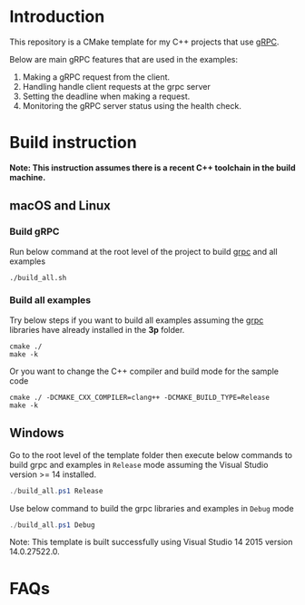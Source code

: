 # Introduction #

This repository is a CMake template for my C++ projects that use [gRPC](https://github.com/grpc/grpc). 

Below are main gRPC features that are used in the examples:
1. Making a gRPC request from the client.
2. Handling handle client requests at the grpc server
3. Setting the deadline when making a request.
4. Monitoring the gRPC server status using the health check.

# Build instruction #

**Note: This instruction assumes there is a recent C++ toolchain in the build machine.**

## macOS and Linux ##

### Build gRPC ###

Run below command at the root level of the project to build [grpc](https://github.com/grpc/grpc) and all examples

``` shell
./build_all.sh
```

### Build all examples ###

Try below steps if you want to build all examples assuming the [grpc](https://github.com/grpc/grpc) libraries have already installed in the **3p** folder.

``` shell
cmake ./
make -k
```

Or you want to change the C++ compiler and build mode for the sample code

``` shell
cmake ./ -DCMAKE_CXX_COMPILER=clang++ -DCMAKE_BUILD_TYPE=Release
make -k
```

## Windows ##

Go to the root level of the template folder then execute below commands to build grpc and examples in `Release` mode assuming the Visual Studio version >= 14 installed.

``` powershell
./build_all.ps1 Release
```

Use below command to build the grpc libraries and examples in `Debug` mode

``` powershell
./build_all.ps1 Debug
```

Note: This template is built successfully using Visual Studio 14 2015 version 14.0.27522.0.

# FAQs #
